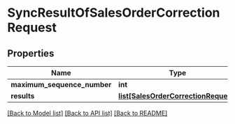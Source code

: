 # SyncResultOfSalesOrderCorrectionRequest

## Properties
Name | Type | Description | Notes
------------ | ------------- | ------------- | -------------
**maximum_sequence_number** | **int** |  | 
**results** | [**list[SalesOrderCorrectionRequest]**](SalesOrderCorrectionRequest.md) |  | 

[[Back to Model list]](../README.md#documentation-for-models) [[Back to API list]](../README.md#documentation-for-api-endpoints) [[Back to README]](../README.md)

